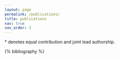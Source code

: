 ```yaml
---
layout: page
permalink: /publications/
title: publications
nav: true
nav_order: 2
---
```


\* denotes equal contribution and joint lead authorship.

<!-- _pages/publications.md -->
<div class="publications">

{% bibliography %}

</div>
